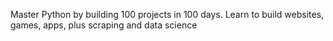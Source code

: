 Master Python by building 100 projects in 100 days. Learn to build websites, games, apps, plus scraping and data science